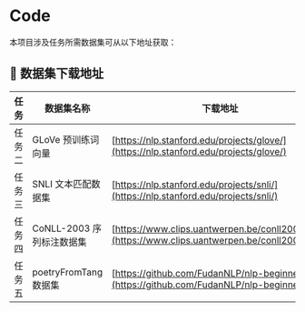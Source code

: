 # Code
本项目涉及任务所需数据集可从以下地址获取：

## 📁 数据集下载地址

| 任务 | 数据集名称              | 下载地址 |
|------|--------------------|----------|
| 任务二 | GLoVe 预训练词向量       | [https://nlp.stanford.edu/projects/glove/](https://nlp.stanford.edu/projects/glove/) |
| 任务三 | SNLI 文本匹配数据集       | [https://nlp.stanford.edu/projects/snli/](https://nlp.stanford.edu/projects/snli/) |
| 任务四 | CoNLL-2003 序列标注数据集 | [https://www.clips.uantwerpen.be/conll2003/ner/](https://www.clips.uantwerpen.be/conll2003/ner/) |
| 任务五 | poetryFromTang 数据集   | [https://github.com/FudanNLP/nlp-beginner](https://github.com/FudanNLP/nlp-beginner) |